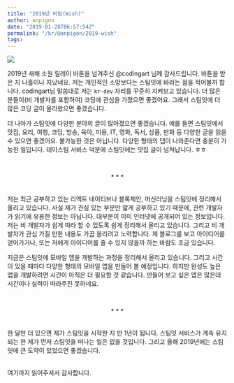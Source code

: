 ```yaml
---
title: "2019년 바람(Wish)"
author: anpigon
date: "2019-01-28T06:57:54Z"
permalink: "/kr/@anpigon/2019-wish"
tags:
---
```

![](https://cdn.steemitimages.com/DQmd6rRXeFzmQVQPCgN4wBZcn7HLmrdAjsuYHRqTGYQVEyG/69qdEu4CN8yq1eL79aLzinuomuMGVGHJyMATG5axAmyKqXUQCTXnWyntsn134bLmD9fuRqz3SPtGAWdypxQDGtPuvy7C31y5pYnRU5WcHcLVSPcsedSZ8GHR9uWk9yJWnGeo5q9oJcL9iSnmRtFnccK53HXqHYZDbaaQscRnYrcukUCXdrowZKFgYfAUjijXUu1Xk33fvKDQ8asrwrFtGwyhmVK4FowbFynhPnPjTJr69u.png)

2019년 새해 소원 릴레이 바톤을 넘겨주신 @codingart 님께 감사드립니다. 바톤을 받은 지 나흘이나 지났네요. 저는 개인적인 소망보다는 스팀잇에 바라는 점을 적어볼까 합니다. codingart님 말씀대로 저는 `kr-dev` 자리를 꾸준히 지켜보고 있습니다. 더 많은 분들이(비 개발자를 포함하여) 코딩에 관심을 가졌으면 좋겠어요. 그래서 스팀잇에 더 많은 코딩 글이 올라왔으면 좋겠습니다. 

더 나아가 스팀잇에 다양한 분야의 글이 많아졌으면 좋겠습니다. 예를 들면 스팀잇에서 맛집, 요리, 여행, 코딩, 방송, 육아, 미용, IT, 영화, 독서, 상품, 만화 등 다양한 글을 읽을 수 있으면 좋겠어요. 불가능한 것은 아닙니다. 다양한 형태의 댑이 나와준다면 충분히 가능한 일입니다.  테이스팀 서비스 덕분에 스팀잇에는 맛집 글이 넘쳐납니다. ㅎㅎ

<br><center>* * *</center></br>

저는 최근 공부하고 있는 리액트 네이티브나 블록체인, 머신러닝을 스팀잇에 정리해서 올리고 있습니다. 사실 제가 관심 있는 부분만 얇게 공부하고 있기 때문에, 관련 개발자가 읽기에 유용한 정보는 아닙니다. 대부분이 이미 인터넷에 공개되어 있는 정보입니다. 저는 비 개발자가 쉽게 따라 할 수 있도록 쉽게 정리해서 올리고 있습니다. 그리고 비 개발자가 관심 가질 만한 내용도 가끔 올리려고 노력합니다. 제 블로그를 보고 아이디어를 얻어가거나, 또는 저에게 아이디어를 줄 수 있지 않을까 하는 바람도 조금 있습니다. 

지금은 스팀잇에 모바일 앱을 개발하는 과정을 정리해서 올리고 있습니다. 그리고 시간이 있을 때마다 다양한 형태의 모바일 앱을 만들어 볼 예정입니다. 하지만 완성도 높은 앱을 개발하려면 시간이 아직은 더 필요할 것 같습니다. 만들어 보고 싶은 앱은 많은데 시간이나 실력이 따라주진 못하네요.

<br><center>* * *</center></br>

한 달만 더 있으면 제가 스팀잇을 시작한 지 만 1년이 됩니다. 스팀잇 서비스가 계속 유지되는 한 제가 먼저 스팀잇을 떠나는 일은 없을 것입니다. 그리고 올해 2019년에는 스팀잇에 큰 도약이 있었으면 좋겠습니다.

<br>여기까지 읽어주셔서 감사합니다.
